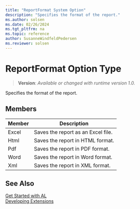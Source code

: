 ```yaml
---
title: "ReportFormat System Option"
description: "Specifies the format of the report."
ms.author: solsen
ms.date: 02/26/2024
ms.tgt_pltfrm: na
ms.topic: reference
author: SusanneWindfeldPedersen
ms.reviewer: solsen
---
```

[//]: # (START>DO_NOT_EDIT)
[//]: # (IMPORTANT:Do not edit any of the content between here and the END>DO_NOT_EDIT.)
[//]: # (Any modifications should be made in the .xml files in the ModernDev repo.)
# ReportFormat Option Type
> **Version**: _Available or changed with runtime version 1.0._

Specifies the format of the report.

## Members
|  Member  |  Description  |
|----------------|---------------|
|Excel|Saves the report as an Excel file.|
|Html|Saves the report in HTML format.|
|Pdf|Saves the report in PDF format.|
|Word|Saves the report in Word format.|
|Xml|Saves the report in XML format.|

[//]: # (IMPORTANT: END>DO_NOT_EDIT)
## See Also  
[Get Started with AL](../../devenv-get-started.md)  
[Developing Extensions](../../devenv-dev-overview.md)  